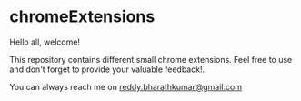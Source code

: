 # chromeExtensions
Hello all, welcome!

This repository contains different small chrome extensions. Feel free to use and don't forget to provide your valuable feedback!.

You can always reach me on reddy.bharathkumar@gmail.com
